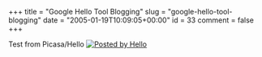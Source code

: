 +++
title = "Google Hello Tool Blogging"
slug = "google-hello-tool-blogging"
date = "2005-01-19T10:09:05+00:00"
id = 33
comment = false
+++

Test from Picasa/Hello&nbsp;[![Posted by Hello](http://photos1.blogger.com/pbh.gif)](http://www.hello.com/)
